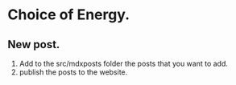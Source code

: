 # Choice of Energy. 

## New post. 
1. Add to the src/mdxposts folder the posts that you want to add. 
2. publish the posts to the website. 

